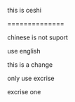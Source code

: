 this is ceshi

==============

chinese is not suport

use english 

this is a change 

only use excrise

excrise one 